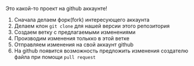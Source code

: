 Это какой-то проект на github аккаунте!


1. Сначала делаем форк(fork) интересующего аккаунта
2. Делаем клон ```git clone``` для нашей версии этого репозитория
3. Создаем ветку с предлагаемыми изменениями
4. Производим изменения толькко в этой ветке
5. Отправляем изменения на свой аккаунт github
6. На github появится возможность предложить изменения создателю файла при помощи ```pull request```